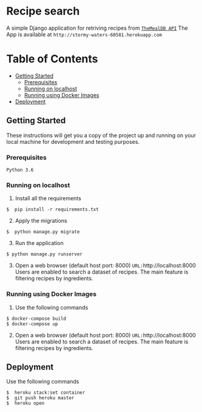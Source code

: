 # Recipe search
A simple Django application for retriving recipes from [```TheMealDB API```](https://www.themealdb.com/api.php)
The App is available at ```http://stormy-waters-60581.herokuapp.com```

# Table of Contents
- [Getting Started](#getting-started)
    - [Prerequisites](#prerequisites)
    - [Running on localhost](#running-on-localhost)
    - [Running using Docker Images](#running-using-docker-images)
- [Deployment](#deployment)

## Getting Started
These instructions will get you a copy of the project up and running on your local machine for development and testing purposes.

### Prerequisites
```
Python 3.6
```

### Running on localhost
1. Install all the requirements
```
$  pip install -r requirements.txt
```
2. Apply the migrations
```
$  python manage.py migrate
```
3. Run the application
```
$ python manage.py runserver
```
3. Open a web browser (default host port: 8000)
    ```URL:```http://localhost:8000
    </br> Users are enabled to search a dataset of recipes.
    The main feature is filtering recipes by ingredients.

### Running using Docker Images
1. Use the following commands
```
$ docker-compose build
$ docker-compose up
```
2. Open a web browser (default host port: 8000)
    ```URL:```http://localhost:8000
    </br> Users are enabled to search a dataset of recipes.
    The main feature is filtering recipes by ingredients.

## Deployment
Use the following commands
```
$  heroku stack:set container
$  git push heroku master
$  heroku open
```
